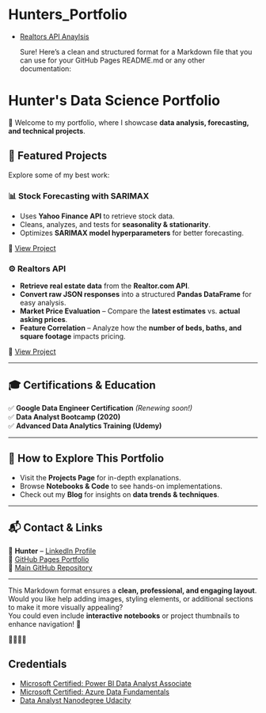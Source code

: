 # Hunters_Portfolio


- [Realtors API Anaylsis](https://github.com/Hbravence/Realtors_api_anaylsis/blob/main/Realtor_Data_Scrape.ipynb)

   Sure! Here’s a clean and structured format for a Markdown file that you can use for your GitHub Pages README.md or any other documentation:
# **Hunter's Data Science Portfolio**
🚀 Welcome to my portfolio, where I showcase **data analysis, forecasting, and technical projects**.

## **🌟 Featured Projects**
Explore some of my best work:

### **📊 Stock Forecasting with SARIMAX**
- Uses **Yahoo Finance API** to retrieve stock data.
- Cleans, analyzes, and tests for **seasonality & stationarity**.
- Optimizes **SARIMAX model hyperparameters** for better forecasting.
  
🔗 [View Project](https://github.com/Hbravence/AMZN_Forecasting/blob/main/AMZN_Forecasting.ipynb)

### **⚙️ Realtors API**  
- **Retrieve real estate data** from the **Realtor.com API**.  
- **Convert raw JSON responses** into a structured **Pandas DataFrame** for easy analysis.    
- **Market Price Evaluation** – Compare the **latest estimates** vs. **actual asking prices**.  
- **Feature Correlation** – Analyze how the **number of beds, baths, and square footage** impacts pricing.  
 
🔗 [View Project](https://github.com/Hbravence/Realtors_api_anaylsis/blob/main/Realtor_Data_Scrape.ipynb)

---

## **🎓 Certifications & Education**
✅ **Google Data Engineer Certification** _(Renewing soon!)_  
✅ **Data Analyst Bootcamp (2020)**  
✅ **Advanced Data Analytics Training (Udemy)**  

---

## **🔗 How to Explore This Portfolio**
- Visit the **Projects Page** for in-depth explanations.
- Browse **Notebooks & Code** to see hands-on implementations.
- Check out my **Blog** for insights on **data trends & techniques**.

---

## **📬 Contact & Links**
📧 **Hunter** – [LinkedIn Profile](https://linkedin.com/in/your-profile)  
🔗 [GitHub Pages Portfolio](https://your-github-pages-link)  
🔗 [Main GitHub Repository](https://github.com/your-username)  

---
This Markdown format ensures a **clean, professional, and engaging layout**.  
Would you like help adding images, styling elements, or additional sections to make it more visually appealing?  
You could even include **interactive notebooks** or project thumbnails to enhance navigation! 🚀  





## Credentials 
- [Microsoft Certified: Power BI Data Analyst Associate](https://learn.microsoft.com/api/credentials/share/en-us/Hunter-4438/119EEC522867D2F6?sharingId=814368B9FE402D82)
- [Microsoft Certified: Azure Data Fundamentals](https://learn.microsoft.com/api/credentials/share/en-us/Hunter-4438/10D8D2BE128E740?sharingId=814368B9FE402D82)
- [Data Analyst Nanodegree Udacity](https://www.udacity.com/certificate/e/ad57b69a-87f9-11ea-946c-0b56a632aecd)
